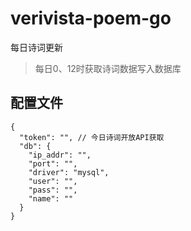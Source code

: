 # verivista-poem-go
每日诗词更新
> 每日0、12时获取诗词数据写入数据库
## 配置文件

```json5
{
  "token": "", // 今日诗词开放API获取
  "db": {
    "ip_addr": "",
    "port": "",
    "driver": "mysql",
    "user": "",
    "pass": "",
    "name": ""
  }
}
```

